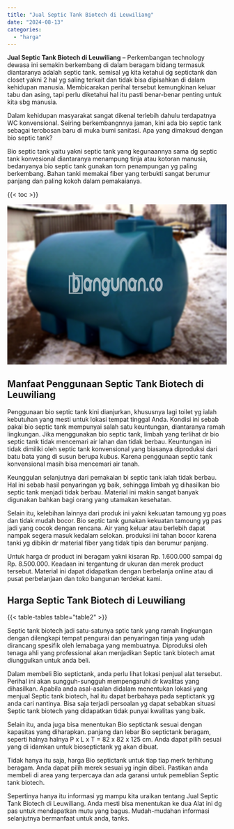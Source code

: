 ```yaml
---
title: "Jual Septic Tank Biotech di Leuwiliang"
date: "2024-08-13"
categories: 
  - "harga"
---
```


**Jual Septic Tank Biotech di Leuwiliang** – Perkembangan technology dewasa ini semakin berkembang di dalam beragam bidang termasuk diantaranya adalah septic tank. semisal yg kita ketahui dg septictank dan closet yakni 2 hal yg saling terkait dan tidak bisa dipisahkan di dalam kehidupan manusia. Membicarakan perihal tersebut kemungkinan keluar tabu dan asing, tapi perlu diketahui hal itu pasti benar-benar penting untuk kita sbg manusia.

Dalam kehidupan masyarakat sangat dikenal terlebih dahulu terdapatnya WC konvensional. Seiring berkembangnnya jaman, kini ada bio septic tank sebagai terobosan baru di muka bumi sanitasi. Apa yang dimaksud dengan bio septic tank?

Bio septic tank yaitu yakni septic tank yang kegunaannya sama dg septic tank konvesional diantaranya menampung tinja atau kotoran manusia, bedanyanya bio septic tank gunakan torn penampungan yg paling berkembang. Bahan tanki memakai fiber yang terbukti sangat berumur panjang dan paling kokoh dalam pemakaianya.

{{< toc >}}

![Jual Septic Tank Biotech di Leuwiliang](/images/jual-bio-septictank-38.png)

## Manfaat Penggunaan Septic Tank Biotech di Leuwiliang

Penggunaan bio septic tank kini dianjurkan, khususnya lagi toilet yg ialah kebutuhan yang mesti untuk lokasi tempat tinggal Anda. Kondisi ini sebab pakai bio septic tank mempunyai salah satu keuntungan, diantaranya ramah lingkungan. Jika menggunakan bio septic tank, limbah yang terlihat dr bio septic tank tidak mencemari air lahan dan tidak berbau. Keuntungan ini tidak dimiliki oleh septic tank konvensional yang biasanya diproduksi dari batu bata yang di susun berupa kubus. Karena penggunaan septic tank konvensional masih bisa mencemari air tanah.

Keunggulan selanjutnya dari pemakaian bi septic tank ialah tidak berbau. Hal ini sebab hasil penyaringan yg baik, sehingga limbah yg dihasilkan bio septic tank menjadi tidak berbau. Material ini makin sangat banyak digunakan bahkan bagi orang yang utamakan kesehatan.

Selain itu, kelebihan lainnya dari produk ini yakni kekuatan tamoung yg poas dan tidak mudah bocor. Bio septic tank gunakan kekuatan tamoung yg pas jadi yang cocok dengan rencana. Air yang keluar atau berlebih dapat nampak segera masuk kedalam selokan. produksi ini tahan bocor karena tanki yg dibikin dr material fiber yang tidak tipis dan berumur panjang.

Untuk harga dr product ini beragam yakni kisaran Rp. 1.600.000 sampai dg Rp. 8.500.000. Keadaan ini tergantung dr ukuran dan merek product tersebut. Material ini dapat didapatkan dengan berbelanja online atau di pusat perbelanjaan dan toko bangunan terdekat kami.

## Harga Septic Tank Biotech di Leuwiliang

{{< table-tables table="table2" >}}

Septic tank biotech jadi satu-satunya sptic tank yang ramah lingkungan dengan dilengkapi tempat pengurai dan penyaringan tinja yang udah dirancang spesifik oleh lemabaga yang membuatnya. Diproduksi oleh tenaga ahli yang professional akan menjadikan Septic tank biotech amat diunggulkan untuk anda beli.

Dalam membeli Bio septictank, anda perlu lihat lokasi penjual alat tersebut. Perihal ini akan sungguh-sungguh mempengaruhi dr kwalitas yang dihasilkan. Apabila anda asal-asalan didalam menentukan lokasi yang menjual Septic tank biotech, hal itu dapat berbahaya pada septictank yg anda cari nantinya. Bisa saja terjadi persoalan yg dapat sebabkan situasi Septic tank biotech yang didapatkan tidak punyai kwalitas yang baik.

Selain itu, anda juga bisa menentukan Bio septictank sesuai dengan kapasitas yang diharapkan. panjang dan lebar Bio septictank beragam, seperti halnya halnya P x L x T = 82 x 82 x 125 cm. Anda dapat pilih sesuai yang di idamkan untuk bioseptictank yg akan dibuat.

Tidak hanya itu saja, harga Bio septictank untuk tiap tiap merk terhitung beragam. Anda dapat pilih merek sesuai yg ingin dibeli. Pastikan anda membeli di area yang terpercaya dan ada garansi untuk pemeblian Septic tank biotech.

Sepertinya hanya itu informasi yg mampu kita uraikan tentang Jual Septic Tank Biotech di Leuwiliang. Anda mesti bisa menentukan ke dua Alat ini dg pas untuk mendapatkan mutu yang bagus. Mudah-mudahan informasi selanjutnya bermanfaat untuk anda, tanks.
